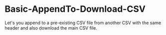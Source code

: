 # Basic-AppendTo-Download-CSV
Let's you append to a pre-existing CSV file from another CSV with the same header and also download the main CSV file.
